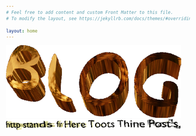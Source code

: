```yaml
---
# Feel free to add content and custom Front Matter to this file.
# To modify the layout, see https://jekyllrb.com/docs/themes/#overriding-theme-defaults

layout: home
---
```


![blog](/Content/logo.png)
![http stands for Here Toots Thine Post's,](/Content/subtitle.png)
